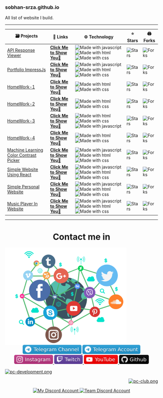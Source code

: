<h3>sobhan-srza.github.io</h3>
<p>All list of website I build.</p>

<hr>

<table>
    <thead>
        <tr>
            <th>🗃 Projects</th>
            <th>📡 Links</th>
            <th>⚙️ Technology</th>
            <th>⭐ Stars</th>
            <th>🖨 Forks</th>
        </tr>
    </thead>
    <tbody>
        <tr>
            <td><a href="https://github.com/Sobhan-SRZA/API-Response-Viewer">API Response Viewer</a></td>
            <td><strong><a href="/API-Response-Viewer"> Click Me to Show You👀 </a></strong></td>
            <td><img alt="Made with javascript" src="https://badges.aleen42.com/src/javascript.svg"
                    style="max-width: 100%;"><img alt="Made with html" src="https://badges.aleen42.com/src/html5.svg"
                    style="max-width: 100%;"><img alt="Made with css" src="https://badges.aleen42.com/src/css3.svg"
                    style="max-width: 100%;"></td>
            <td><img src="https://img.shields.io/github/stars/Sobhan-SRZA/API-Response-Viewer?style=flat-square"
                    alt="Stars" style="max-width: 100%;"></td>
            <td><img src="https://img.shields.io/github/forks/Sobhan-SRZA/API-Response-Viewer?style=flat-square"
                    alt="Forks" style="max-width: 100%;"></td>
        </tr>
        <tr>
            <td><a href="https://github.com/Sobhan-SRZA/Portfolio-ImpressJs">Portfolio ImpressJs</a></td>
            <td><strong><a href="/Portfolio-ImpressJs"> Click Me to Show You👀 </a></strong></td>
            <td><img alt="Made with javascript" src="https://badges.aleen42.com/src/javascript.svg"
                    style="max-width: 100%;"><img alt="Made with html" src="https://badges.aleen42.com/src/html5.svg"
                    style="max-width: 100%;"><img alt="Made with css" src="https://badges.aleen42.com/src/css3.svg"
                    style="max-width: 100%;"></td>
            <td><img src="https://img.shields.io/github/stars/Sobhan-SRZA/Portfolio-ImpressJs?style=flat-square"
                    alt="Stars" style="max-width: 100%;"></td>
            <td><img src="https://img.shields.io/github/forks/Sobhan-SRZA/Portfolio-ImpressJs?style=flat-square"
                    alt="Forks" style="max-width: 100%;"></td>
        </tr>
        <tr>
            <td><a href="https://github.com/Sobhan-SRZA/HomeWork-1">HomeWork-1</a></td>
            <td><strong><a href="/homework-1"> Click Me to Show You👀 </a></strong></td>
            <td><img alt="Made with html" src="https://badges.aleen42.com/src/html5.svg"
                    style="max-width: 100%;"><img alt="Made with css" src="https://badges.aleen42.com/src/css3.svg"
                    style="max-width: 100%;"></td>
            <td><img src="https://img.shields.io/github/stars/Sobhan-SRZA/homework-1?style=flat-square"
                    alt="Stars" style="max-width: 100%;"></td>
            <td><img src="https://img.shields.io/github/forks/Sobhan-SRZA/homework-1?style=flat-square"
                    alt="Forks" style="max-width: 100%;"></td>
        </tr>
        <tr>
            <td><a href="https://github.com/Sobhan-SRZA/HomeWork-2">HomeWork-2</a></td>
            <td><strong><a href="/homework-2"> Click Me to Show You👀 </a></strong></td>
            <td><img alt="Made with html" src="https://badges.aleen42.com/src/html5.svg"
                    style="max-width: 100%;"><img alt="Made with css" src="https://badges.aleen42.com/src/css3.svg"
                    style="max-width: 100%;"></td>
            <td><img src="https://img.shields.io/github/stars/Sobhan-SRZA/homework-2?style=flat-square"
                    alt="Stars" style="max-width: 100%;"></td>
            <td><img src="https://img.shields.io/github/forks/Sobhan-SRZA/homework-2?style=flat-square"
                    alt="Forks" style="max-width: 100%;"></td>
        </tr>
        <tr>
            <td><a href="https://github.com/Sobhan-SRZA/homework-3">HomeWork-3</a></td>
            <td><strong><a href="/homework-3"> Click Me to Show You👀 </a></strong></td>
            <td><img alt="Made with html" src="https://badges.aleen42.com/src/html5.svg"
                    style="max-width: 100%;"><img alt="Made with css" src="https://badges.aleen42.com/src/css3.svg"
                    style="max-width: 100%;"><img alt="Made with javascript" src="https://badges.aleen42.com/src/javascript.svg"
                    style="max-width: 100%;"></td>
            <td><img src="https://img.shields.io/github/stars/Sobhan-SRZA/homework-3?style=flat-square"
                    alt="Stars" style="max-width: 100%;"></td>
            <td><img src="https://img.shields.io/github/forks/Sobhan-SRZA/homework-3?style=flat-square"
                    alt="Forks" style="max-width: 100%;"></td>
        </tr>
        <tr>
            <td><a href="https://github.com/Sobhan-SRZA/HomeWork-4">HomeWork-4</a></td>
            <td><strong><a href="/homework-3"> Click Me to Show You👀 </a></strong></td>
            <td><img alt="Made with html" src="https://badges.aleen42.com/src/html5.svg"
                    style="max-width: 100%;"><img alt="Made with css" src="https://badges.aleen42.com/src/css3.svg"
                    style="max-width: 100%;"></td>
            <td><img src="https://img.shields.io/github/stars/Sobhan-SRZA/homework-4?style=flat-square"
                    alt="Stars" style="max-width: 100%;"></td>
            <td><img src="https://img.shields.io/github/forks/Sobhan-SRZA/homework-4?style=flat-square"
                    alt="Forks" style="max-width: 100%;"></td>
        </tr>
        <tr>
            <td><a href="https://github.com/Sobhan-SRZA/Machine-Learning-Color-Contrast-Picker">Machine Learning Color
                    Contrast Picker</a></td>
            <td><strong><a href="/Machine-Learning-Color-Contrast-Picker"> Click Me to Show You👀 </a></strong></td>
            <td><img alt="Made with javascript" src="https://badges.aleen42.com/src/javascript.svg"
                    style="max-width: 100%;"><img alt="Made with html" src="https://badges.aleen42.com/src/html5.svg"
                    style="max-width: 100%;"><img alt="Made with css" src="https://badges.aleen42.com/src/css3.svg"
                    style="max-width: 100%;"></td>
            <td><img src="https://img.shields.io/github/stars/Sobhan-SRZA/Machine-Learning-Color-Contrast-Picker?style=flat-square"
                    alt="Stars" style="max-width: 100%;"></td>
            <td><img src="https://img.shields.io/github/forks/Sobhan-SRZA/Machine-Learning-Color-Contrast-Picker?style=flat-square"
                    alt="Forks" style="max-width: 100%;"></td>
        </tr>
        <tr>
            <td><a href="https://github.com/Sobhan-SRZA/Simple-Website-Using-React">Simple Website Using React</a></td>
            <td><strong><a href="/Simple-Website-Using-React"> Click Me to Show You👀 </a></strong></td>
            <td><img alt="Made with javascript" src="https://badges.aleen42.com/src/javascript.svg"
                    style="max-width: 100%;"><img alt="Made with html" src="https://badges.aleen42.com/src/html5.svg"
                    style="max-width: 100%;"><img alt="Made with css" src="https://badges.aleen42.com/src/css3.svg"
                    style="max-width: 100%;">
            </td>
            <td><img alt="Stars"
                    src="https://img.shields.io/github/stars/Sobhan-SRZA/Simple-Website-Using-React?style=flat-square"
                    style="max-width: 100%;"></td>
            <td><img alt="Forks"
                    src="https://img.shields.io/github/forks/Sobhan-SRZA/Simple-Website-Using-React?style=flat-square"
                    style="max-width: 100%;"></td>
        </tr>
        <tr>
            <td><a href="https://github.com/Sobhan-SRZA/Personal-Website">Simple Personal Website</a></td>
            <td><strong><a href="/Personal-Website"> Click Me to Show You👀 </a></strong></td>
            <td><img alt="Made with javascript" src="https://badges.aleen42.com/src/javascript.svg"
                    style="max-width: 100%;"><img alt="Made with html" src="https://badges.aleen42.com/src/html5.svg"
                    style="max-width: 100%;"><img alt="Made with css" src="https://badges.aleen42.com/src/css3.svg"
                    style="max-width: 100%;">
            </td>
            <td><img alt="Stars"
                    src="https://img.shields.io/github/stars/Sobhan-SRZA/Personal-Website?style=flat-square"
                    style="max-width: 100%;"></td>
            <td><img alt="Forks"
                    src="https://img.shields.io/github/forks/Sobhan-SRZA/Personal-Website?style=flat-square"
                    style="max-width: 100%;"></td>
        </tr>
        <tr>
            <td><a href="https://github.com/Sobhan-SRZA/Music-Player-In-Website">Music Player In Website</a>
            </td>
            <td><strong><a href="/Music-Player-In-Website"> Click Me to Show You👀 </a></strong></td>
            <td><img alt="Made with javascript" src="https://badges.aleen42.com/src/javascript.svg"
                    style="max-width: 100%;"><img alt="Made with html" src="https://badges.aleen42.com/src/html5.svg"
                    style="max-width: 100%;"><img alt="Made with css" src="https://badges.aleen42.com/src/css3.svg"
                    style="max-width: 100%;">
            </td>
            <td><img alt="Stars"
                    src="https://img.shields.io/github/stars/Sobhan-SRZA/Music-Player-In-Website?style=flat-square"
                    style="max-width: 100%;"></td>
            <td><img alt="Forks"
                    src="https://img.shields.io/github/forks/Sobhan-SRZA/Music-Player-In-Website?style=flat-square"
                    style="max-width: 100%;"></td>
        </tr>
    </tbody>
</table>

<hr>


<div align="center">
    <h1>Contact me in</h1>
  <a href="https://srza.ir" target="_blank">
   <img align="left" src="https://raw.githubusercontent.com/Sobhan-SRZA/Sobhan-SRZA/refs/heads/main/images/social.png" alt="Sobhan-SRZA social" width=400px>
  </a>

  <a href="https://t.me/d_opa_mine" target="_blank">
   <img alt="Telegram"
    src="https://raw.githubusercontent.com/Sobhan-SRZA/Sobhan-SRZA/refs/heads/main/images/telegram-ch.svg"
    height="30" />
  </a>

  <a href="https://t.me/Sobhan_SRZA" target="_blank">
   <img alt="Telegram"
    src="https://raw.githubusercontent.com/Sobhan-SRZA/Sobhan-SRZA/refs/heads/main/images/telegram-ac.svg"
    height="30" />
  </a>

  <a href="https://www.instagram.com/mr.sinre?igsh=cWk1aHdhaGRnOGg%3D&utm_source=qr" target="_blank">
   <img alt="Instagram"
    src="https://raw.githubusercontent.com/Sobhan-SRZA/Sobhan-SRZA/refs/heads/main/images/instagram.svg"
    height="30" />
  </a>

  <a href="https://www.twitch.tv/sobhan_srza" target="_blank">
   <img alt="Twitch"
    src="https://raw.githubusercontent.com/Sobhan-SRZA/Sobhan-SRZA/refs/heads/main/images/twitch.svg"
    height="30" />
  </a>

  <a href="https://www.youtube.com/@mr_sinre?app=desktop&sub_confirmation=1" target="_blank">
   <img alt="YouTube"
    src="https://raw.githubusercontent.com/Sobhan-SRZA/Sobhan-SRZA/refs/heads/main/images/youtube.svg"
    height="30" />
  </a>
  
  <a href="https://github.com/Sobhan-SRZA" target="_blank">
   <img alt="Github"
    src="https://raw.githubusercontent.com/Sobhan-SRZA/Sobhan-SRZA/refs/heads/main/images/github.svg"
    height="30" />
  </a>
  
  <p align="left">
   <a href="https://discord.gg/xh2S2h67UW" target="_blank">
    <img src="https://discord.com/api/guilds/1054814674979409940/widget.png?style=banner2" alt="pc-development.png">
   </a>
  </p>

  <p align="right">
   <a href="https://discord.gg/54zDNTAymF" target="_blank">
    <img src="https://discord.com/api/guilds/1181764925874507836/widget.png?style=banner2" alt="pc-club.png">
   </a>
  </p>

  <div align="center">
   <a href="https://discord.com/users/865630940361785345" target="_blank">
    <img alt="My Discord Account" src="https://discord.c99.nl/widget/theme-1/865630940361785345.png" />
   </a>
    <a href="https://discord.com/users/986314682547716117" target="_blank" align="right">
    <img alt="Team Discord Account" src="https://discord.c99.nl/widget/theme-1/986314682547716117.png" />
   </a>
  </div>

 </div>

</div>
<br>
